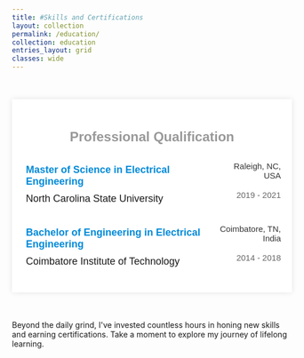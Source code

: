 ```yaml
---
title: #Skills and Certifications
layout: collection
permalink: /education/
collection: education
entries_layout: grid
classes: wide
---
```

<!-- <!DOCTYPE html> -->
<html lang="en">
    <head>
        <meta charset="UTF-8">
        <meta name="viewport" content="width=device-width, initial-scale=1.0">
        <title>Karthika's Education</title>
        <style>
            /* body {
                font-family: Arial, sans-serif;
                background-color: #f4f4f4;
                color: #333; */
                /* margin: 0;
                padding: 0; */
            /* } */
            .container {
                font-family: Arial, sans-serif;
                max-width: 800px;
                margin: 50px auto;
                padding: 20px;
                background-color: #fff;
                box-shadow: 0 0 10px rgba(0, 0, 0, 0.1);
            }
            h1 {
                color: #999;
                text-align: center;
                font-size: 24px
            }
            .education {
                display: flex;
                justify-content: space-between;
                margin-top: 30px;
            }
            .uni-location {
            text-align: right;
            font-size: 15px;
            color: #333;
            }
            .degree {
                margin: 5px;
                color: #008AD8;
                font-size: 18px;
                font-weight: bold;
            }
            .education-item {
                display: flex;
                justify-content: space-between;
                margin-bottom: 20px;
            }
            .uniname {
                margin: 5px;
                font-size: 18px;
            }
            .eduDate {
                text-align: right;
                font-size: 15px;
                color: #666;
            }
        </style>
    </head>
    <body>
        <div class="container">
            <h1>Professional Qualification</h1>
                <div class="education">
                        <span class="degree">Master of Science in Electrical Engineering</span>
                        <span class="uni-location">Raleigh, NC, USA</span>
                </div>
                <div class="education-item">
                    <span class="uniname">North Carolina State University</span>
                    <span class="eduDate">2019 - 2021</span>
                </div>
                <div class="education">
                        <span class="degree">Bachelor of Engineering in Electrical Engineering</span>
                        <span class="uni-location">Coimbatore, TN, India</span>
                </div>
                <div class="education-item">
                    <span class="uniname">Coimbatore Institute of Technology</span>
                    <span class="eduDate">2014 - 2018</span>
                </div>
        </div>
    </body>
</html>

Beyond the daily grind, I've invested countless hours in honing new skills and earning certifications. Take a moment to explore my journey of lifelong learning.